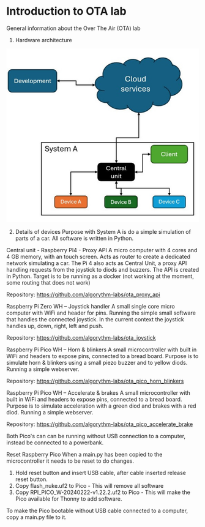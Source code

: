 # Introduction to OTA lab
General information about the Over The Air (OTA) lab

1. Hardware architecture
   
![Architecture](/architecture.jpg?raw=true "Architecture")

2. Details of devices
Purpose with System A is do a simple simulation of parts of a car.
All software is written in Python.

Central unit - Raspberry PI4 - Proxy API
A micro computer with 4 cores and 4 GB memory, with an touch screen. Acts as router to create a dedicated network simulating a car.
The Pi 4 also acts as Central Unit, a proxy API handling requests from the joystick to diods and buzzers.
The API is created in Python. Target is to be running as a docker (not working at the moment, some routing that does not work)

Repository: https://github.com/algorythm-labs/ota_proxy_api


Raspberry Pi Zero WH – ​Joystick handler
A small single core micro computer with WiFi and header for pins.
Running the simple small software that handles the connected joystick.
In the current context the joystick handles up, down, right, left and push.

Repository: https://github.com/algorythm-labs/ota_joystick


Raspberry Pi Pico WH – ​Horn & blinkers
A small microcontroller with built in WiFi and headers to expose pins, connected to a bread board.
Purpose is to simulate horn & blinkers using a small piezo buzzer and to yellow diods.
Running a simple webserver.

Repository: https://github.com/algorythm-labs/ota_pico_horn_blinkers


Raspberry Pi Pico WH – Accelerate & brakes
A small microcontroller with built in WiFi and headers to expose pins, connected to a bread board.
Purpose is to simulate acceleration with a green diod and brakes with a red diod.
Running a simple webserver.

Repository: https://github.com/algorythm-labs/ota_pico_accelerate_brake

Both Pico's can can be running without USB connection to a computer, instead be connected to a powerbank. 


Reset Raspberry Pico
When a main.py has been copied to the microcontroller it needs to be reset to do changes.
1. Hold reset button and insert USB cable, after cable inserted release reset button.
2. Copy flash_nuke.uf2 to Pico - This will remove all software
3. Copy RPI_PICO_W-20240222-v1.22.2.uf2 to Pico - This will make the Pico available for Thonny to add software.

To make the Pico bootable without USB cable connected to a computer, copy a main.py file to it.

